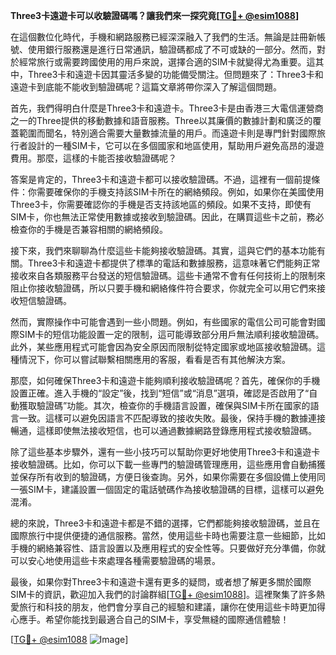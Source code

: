 **Three3卡遠遊卡可以收驗證碼嗎？讓我們來一探究竟[[TG💪+ @esim1088](https://t.me/s/esim1088)]**

在這個數位化時代，手機和網路服務已經深深融入了我們的生活。無論是註冊新帳號、使用銀行服務還是進行日常通訊，驗證碼都成了不可或缺的一部分。然而，對於經常旅行或需要跨國使用的用戶來說，選擇合適的SIM卡就變得尤為重要。這其中，Three3卡和遠遊卡因其靈活多變的功能備受關注。但問題來了：Three3卡和遠遊卡到底能不能收到驗證碼呢？這篇文章將帶你深入了解這個問題。

首先，我們得明白什麼是Three3卡和遠遊卡。Three3卡是由香港三大電信運營商之一的Three提供的移動數據和語音服務。Three以其廉價的數據計劃和廣泛的覆蓋範圍而聞名，特別適合需要大量數據流量的用戶。而遠遊卡則是專門針對國際旅行者設計的一種SIM卡，它可以在多個國家和地區使用，幫助用戶避免高昂的漫遊費用。那麼，這樣的卡能否接收驗證碼呢？

答案是肯定的，Three3卡和遠遊卡都可以接收驗證碼。不過，這裡有一個前提條件：你需要確保你的手機支持該SIM卡所在的網絡頻段。例如，如果你在美國使用Three3卡，你需要確認你的手機是否支持該地區的頻段。如果不支持，即使有SIM卡，你也無法正常使用數據或接收到驗證碼。因此，在購買這些卡之前，務必檢查你的手機是否兼容相關的網絡頻段。

接下來，我們來聊聊為什麼這些卡能夠接收驗證碼。其實，這與它們的基本功能有關。Three3卡和遠遊卡都提供了標準的電話和數據服務，這意味著它們能夠正常接收來自各類服務平台發送的短信驗證碼。這些卡通常不會有任何技術上的限制來阻止你接收驗證碼，所以只要手機和網絡條件符合要求，你就完全可以用它們來接收短信驗證碼。

然而，實際操作中可能會遇到一些小問題。例如，有些國家的電信公司可能會對國際SIM卡的短信功能設置一定的限制，這可能導致部分用戶無法順利接收驗證碼。此外，某些應用程式可能會因為安全原因而限制從特定國家或地區接收驗證碼。這種情況下，你可以嘗試聯繫相關應用的客服，看看是否有其他解決方案。

那麼，如何確保Three3卡和遠遊卡能夠順利接收驗證碼呢？首先，確保你的手機設置正確。進入手機的“設定”後，找到“短信”或“消息”選項，確認是否啟用了“自動獲取驗證碼”功能。其次，檢查你的手機語言設置，確保與SIM卡所在國家的語言一致。這樣可以避免因語言不匹配導致的接收失敗。最後，保持手機的數據連接暢通，這樣即使無法接收短信，也可以通過數據網路登錄應用程式接收驗證碼。

除了這些基本步驟外，還有一些小技巧可以幫助你更好地使用Three3卡和遠遊卡接收驗證碼。比如，你可以下載一些專門的驗證碼管理應用，這些應用會自動捕獲並保存所有收到的驗證碼，方便日後查詢。另外，如果你需要在多個設備上使用同一張SIM卡，建議設置一個固定的電話號碼作為接收驗證碼的目標，這樣可以避免混淆。

總的來說，Three3卡和遠遊卡都是不錯的選擇，它們都能夠接收驗證碼，並且在國際旅行中提供便捷的通信服務。當然，使用這些卡時也需要注意一些細節，比如手機的網絡兼容性、語言設置以及應用程式的安全性等。只要做好充分準備，你就可以安心地使用這些卡來處理各種需要驗證碼的場景。

最後，如果你對Three3卡和遠遊卡還有更多的疑問，或者想了解更多關於國際SIM卡的資訊，歡迎加入我們的討論群組[[TG💪+ @esim1088](https://t.me/s/esim1088)]。這裡聚集了許多熱愛旅行和科技的朋友，他們會分享自己的經驗和建議，讓你在使用這些卡時更加得心應手。希望你能找到最適合自己的SIM卡，享受無縫的國際通信體驗！

[[TG💪+ @esim1088](https://t.me/s/esim1088) ![Image](https://i.postimg.cc/4NQfJmqS/Snipaste-2025-05-13-00-14-12.png)]